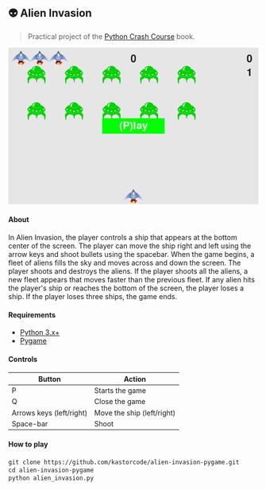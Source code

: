 ## 👽 Alien Invasion
> Practical project of the [Python Crash Course](https://ehmatthes.github.io/pcc) book.

<p align="center">
  <img src="screenshots/game.png" />
</p>

#### About
In Alien Invasion, the player controls a ship that appears at the bottom center of the screen. The player can move the ship right and left using the arrow keys and shoot bullets using the spacebar. When the game begins, a fleet of aliens fills the sky and moves across and down the screen. The player shoots and destroys the aliens. If the player shoots all the aliens, a new fleet appears that moves faster than the previous fleet. If any alien hits the player's ship or reaches the bottom of the screen, the player loses a ship. If the player loses three ships, the game ends.

#### Requirements
- [Python 3.x+](https://www.python.org)
- [Pygame](https://www.pygame.org)

#### Controls
| Button | Action |
| ------ | ------ |
| P | Starts the game |
| Q | Close the game |
| Arrows keys (left/right) | Move the ship (left/right) |
| Space-bar | Shoot |

#### How to play
    git clone https://github.com/kastorcode/alien-invasion-pygame.git
    cd alien-invasion-pygame
    python alien_invasion.py
